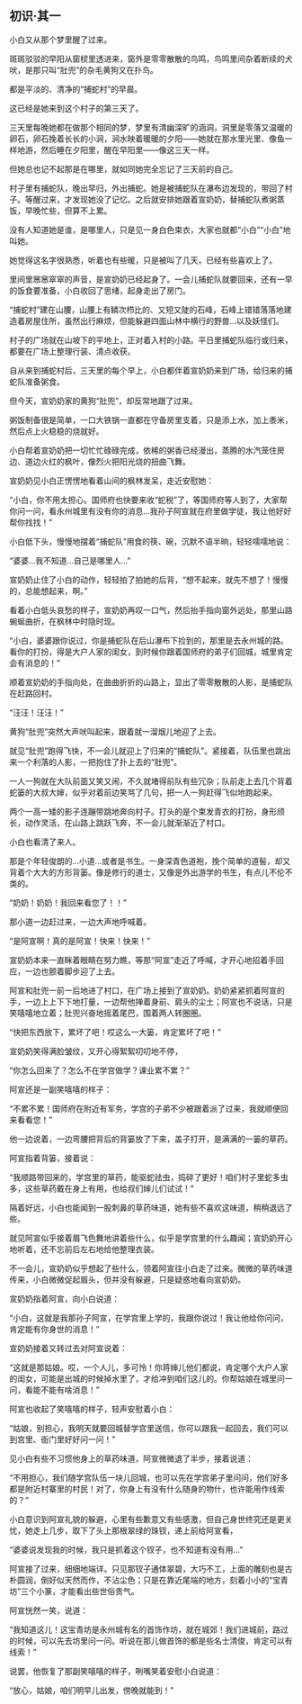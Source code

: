 ## 初识·其一

小白又从那个梦里醒了过来。

斑斑驳驳的早阳从窗棂里透进来，窗外是零零散散的鸟鸣，鸟鸣里间杂着断续的犬吠，是那只叫“肚兜”的杂毛黄狗又在扑鸟。

都是平淡的、清净的“捕蛇村”的早晨。

这已经是她来到这个村子的第三天了。

三天里每晚她都在做那个相同的梦，梦里有清幽深旷的涵洞，洞里是零落又温暖的卵石，卵石挽着长长的小涧，涧水映着暖暖的夕阳——她就在那水里光里、像鱼一样地游，然后睡在夕阳里，醒在早阳里——像这三天一样。

但她总也记不起那是在哪里，就如同她完全忘记了三天前的自己。

村子里有捕蛇队，晚出早归，外出捕蛇。她是被捕蛇队在瀑布边发现的，带回了村子。等醒过来，才发现她没了记忆。之后就安排她跟着宣奶奶，替捕蛇队煮粥蒸饭，早晚忙些，但算不上累。

没有人知道她是谁，是哪里人，只是见一身白色束衣，大家也就都“小白”“小白”地叫她。

她觉得这名字很熟悉，听着也有些暖，只是被叫了几天，已经有些喜欢上了。

里间里窸窸窣窣的声音，是宣奶奶已经起身了。一会儿捕蛇队就要回来，还有一早的饭食要准备，小白收回了思绪，起身走出了房门。



“捕蛇村”建在山腰，山腰上有鳞次栉比的、又短又陡的石峰，石峰上错错落落地建造着房屋住所，虽然出行麻烦，但能躲避四面山林中横行的野兽...以及妖怪们。

村子的广场就在山坡下的平地上，正对着入村的小路。平日里捕蛇队临行或归来，都要在广场上整理行装、清点收获。

自从来到捕蛇村后，三天里的每个早上，小白都伴着宣奶奶来到广场，给归来的捕蛇队准备粥食。

但今天，宣奶奶家的黄狗“肚兜”，却反常地跟了过来。

粥饭制备很是简单，一口大铁锅一直都在守备房里支着，只是添上水，加上黍米，然后点上火稳稳的烧就好。

小白帮着宣奶奶把一切忙忙碌碌完成，依稀的粥香已经漫出，蒸腾的水汽笼住房边、道边火红的枫叶，像烈火把阳光烧的扭曲飞舞。

宣奶奶见小白正愣愣地看着山间的枫林发呆，走近安慰她：

“小白，你不用太担心。国师府也快要来收“蛇税”了，等国师府等人到了，大家帮你问一问，看永州城里有没有你的消息...我孙子阿宣就在府里做学徒，我让他好好帮你找找！”

小白低下头，慢慢地摆着“捕蛇队”用食的筷、碗，沉默不语半晌，轻轻嚅嚅地说：

“婆婆...我不知道...自己是哪里人...”

宣奶奶止住了小白的动作，轻轻拍了拍她的后背，“想不起来，就先不想了！慢慢的，总能想起来，啊。”

看着小白低头哀愁的样子，宣奶奶再叹一口气，然后抬手指向窗外远处，那里山路蜿蜒曲折，在枫林中时隐时现。

“小白，婆婆跟你说过，你是捕蛇队在后山瀑布下捡到的，那里是去永州城的路。看你的打扮，得是大户人家的闺女，到时候你跟着国师府的弟子们回城，城里肯定会有消息的！”

顺着宣奶奶的手指向处，在曲曲折折的山路上，显出了零零散散的人影，是捕蛇队在赶路回村。

“汪汪！汪汪！”

黄狗“肚兜”突然大声吠叫起来，跟着就一溜烟儿地迎了上去。

就见“肚兜”跑得飞快，不一会儿就迎上了归来的“捕蛇队”。紧接着，队伍里也跳出来一个利落的人影，一把抱住了扑上去的“肚兜”。

一人一狗就在大队前面又笑又闹，不久就堵得前队有些冗杂；队前走上去几个背着蛇篓的大叔大婶，似乎对着前边笑骂了几句，把一人一狗赶得飞似地跑起来。

两个一高一矮的影子连蹦带跳地奔向村子。打头的是个束发青衣的打扮，身形颀长，动作灵活，在山路上跳跃飞奔，不一会儿就渐渐近了村口。

小白也看清了来人。

那是个年轻俊朗的...小道...或者是书生。一身深青色道袍，挽个简单的道髻，却又背着个大大的方形背篓。像是修行的道士，又像是外出游学的书生，有点儿不伦不类的。

“奶奶！奶奶！我回来看您了！！”

那小道一边赶过来，一边大声地呼喊着。

“是阿宣啊！真的是阿宣！快来！快来！”

宣奶奶本来一直眯着眼睛在努力瞧，等那“阿宣”走近了呼喊，才开心地招着手回应，一边也颤着脚步迎了上去。

阿宣和肚兜一前一后地进了村口，在广场上接到了宣奶奶。奶奶紧紧抓着阿宣的手，一边上上下下地打量，一边帮他掸着身前、肩头的尘土；阿宣也不说话，只是笑嘻嘻地立着；肚兜兴奋地摇着尾巴，围着两人转圈圈。

“快把东西放下，累坏了吧！哎这么一大篓，肯定累坏了吧！”

宣奶奶笑得满脸皱纹，又开心得絮絮叨叨地不停，

“你怎么回来了？怎么不在学宫做学？课业累不累？”

阿宣还是一副笑嘻嘻的样子：

“不累不累！国师府在附近有军务，学宫的子弟不少被跟着派了过来，我就顺便回来看看您！”

他一边说着，一边弯腰把背后的背篓放了下来，盖子打开，是满满的一篓的草药。

阿宣指着背篓，接着说：

“我顺路带回来的，学宫里的草药，能驱蛇祛虫，捣碎了更好！咱们村子里蛇多虫多，这些草药戴在身上有用，也给叔们婶儿们试试！”

隔着好远，小白也能闻到一股刺鼻的草药味道，她有些不喜欢这味道，稍稍退远了些。

就见阿宣似乎接着眉飞色舞地讲着些什么，似乎是学宫里的什么趣闻；宣奶奶开心地听着，还不忘前后左右地给他整理衣装。

不一会儿，宣奶奶似乎想起了些什么，领着阿宣往小白走了过来。微微的草药味道传来，小白微微促起眉头，但并没有躲避，只是疑惑地看向宣奶奶。

宣奶奶指着阿宣，向小白说道：

“小白，这就是我那孙子阿宣，在学宫里上学的，我跟你说过！我让他给你问问，肯定能有你身世的消息！”

宣奶奶接着又转过去对阿宣说着：

“这就是那姑娘。哎，一个人儿，多可怜！你蒋婶儿他们都说，肯定哪个大户人家的闺女，可能是出城的时候掉水里了，才给冲到咱们这儿的。你帮姑娘在城里问一问，看能不能有啥消息！”

阿宣也收起了笑嘻嘻的样子，轻声安慰着小白：

“姑娘，别担心，我明天就要回城替学宫里送信，你可以跟我一起回去，我们可以到宫里、衙门里好好问一问！”

见小白有些不习惯他身上的草药味道，阿宣微微退了半步，接着说道：

“不用担心，我们随学宫队伍一块儿回城，也可以先在学宫弟子里问问，他们好多都是附近村寨里的村民！对了，你身上有没有什么随身的物什，也许能用作线索的？”

小白意识到阿宣礼貌的躲避，心里有些歉意又有些感激，但自己身世终究还是更关忧，她走上几步，取下了头上那根翠绿的珠钗，递上前给阿宣看，

“婆婆说发现我的时候，我只是抓着这个钗子，也不知道有没有用...”

阿宣接了过来，细细地端详。只见那钗子通体翠碧，大巧不工，上面的雕刻也是古朴圆润，倒好似天然而作，不沾尘色；只是在靠近尾端的地方，刻着小小的“宝青坊”三个小篆，才能看出些世俗贵气。

阿宣恍然一笑，说道：

“我知道这儿！这宝青坊是永州城有名的首饰作坊，就在城郊！我们进城前，路过的时候，可以先去坊里问一问。听说在那儿做首饰的都是些名士清俊，肯定可以有线索！”

说罢，他恢复了那副笑嘻嘻的样子，咧嘴笑着安慰小白说道：

“放心，姑娘，咱们明早儿出发，傍晚就能到！”